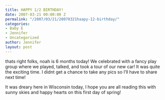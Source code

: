 ```yaml
---
title: HAPPY 1/2 BIRTHDAY!
date: 2007-03-21 00:00:00 Z
permalink: "/2007/03/21/20070321haapy-12-birthday/"
categories:
- Baby E
- Jennifer
- Uncategorized
author: Jennifer
layout: post
---
```


thats right folks, noah is 6 months today! We celebrated with a fancy play group where we played, talked, and took a tour of our new car! It was quite the exciting time. I didnt get a chance to take any pics so I&#8217;ll have to share next time!

It was dreary here in Wisconsin today, I hope you are all reading this with sunny skies and happy hearts on this first day of spring!
